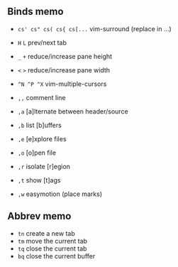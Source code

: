 ## Binds memo

- `cs' cs" cs( cs{ cs[...` vim-surround (replace in ...)
- `H` `L` prev/next tab
- `_` `+` reduce/increase pane height
- `<` `>` reduce/increase pane width

- `^N ^P ^X` vim-multiple-cursors

- `,,` comment line
- `,a` [a]lternate between header/source
- `,b` list [b]uffers
- `,e` [e]xplore files
- `,o` [o]pen file
- `,r` isolate [r]egion
- `,t` show [t]ags
- `,w` easymotion (place marks)

## Abbrev memo

- `tn` create a new tab
- `tm` move the current tab
- `tq` close the current tab
- `bq` close the current buffer
